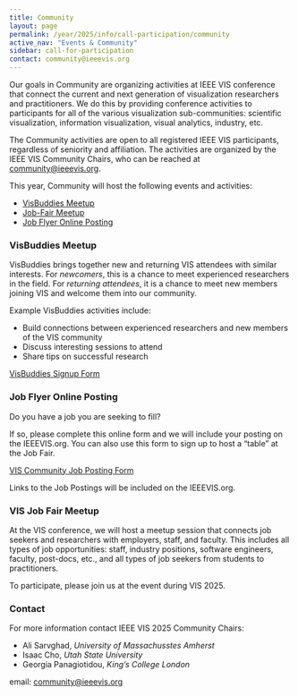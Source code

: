 ```yaml
---
title: Community
layout: page
permalink: /year/2025/info/call-participation/community
active_nav: "Events & Community"
sidebar: call-for-participation
contact: community@ieeevis.org
---
```


Our goals in Community are organizing activities at IEEE VIS conference that connect the current and next generation of visualization researchers and practitioners. We do this by providing conference activities to participants for all of the various visualization sub-communities: scientific visualization, information visualization, visual analytics, industry, etc. 

The Community activities are open to all registered IEEE VIS participants, regardless of seniority and affiliation. The activities are organized by the IEEE VIS Community Chairs, who can be reached at [community@ieeevis.org](community@ieeevis.org).

This year, Community will host the following events and activities:

* [VisBuddies Meetup](#visbuddies)
* [Job-Fair Meetup](#ajf)
* [Job Flyer Online Posting](#job-flyers)
<!-- * [Student Mentorship Program](#smp) -->

### <a name="visbuddies"></a>VisBuddies Meetup
<!-- **Tuesday, 27 October 2020, 13:40:00 Mountain Time** -->
<!-- **Tuesday, 18 October 2022, 12:00:00 CST in OK Station 4** -->
<!-- **Tuesday 24 October 2023, 12:00:00 AEDT room 101/102** -->


VisBuddies brings together new and returning VIS attendees with similar interests. For *newcomers*, this is a chance to meet experienced researchers in the field. For *returning attendees*, it is a chance to meet new members joining VIS and welcome them into our community. 

Example VisBuddies activities include:
* Build connections between experienced researchers and new members of the VIS community
* Discuss interesting sessions to attend
* Share tips on successful research

[VisBuddies Signup Form](https://forms.gle/nfJ28A1ytrmkYugd7)

### <a name="job-flyers"></a>Job Flyer Online Posting

Do you have a job you are seeking to fill? 

If so, please complete this online form and we will include your posting on the IEEEVIS.org.  You can also use this form to sign up to host a “table” at the Job Fair.

[VIS Community Job Posting Form](https://forms.gle/jq9nmjv6ZYEZPHWu9)

Links to the Job Postings will be included on the IEEEVIS.org.

<!-- [**Job Postings**]() -->

### <a name="ajf"></a>VIS Job Fair Meetup
<!-- **Wednesday, 19 October 2022, 15:45:00 CST in OK Station 2+3** -->
<!-- **Thursday, 26 October 2023, 17:00:00 AEDT room 101/102** -->


At the VIS conference, we will host a meetup session that connects job seekers and researchers with employers, staff, and faculty.
This includes all types of job opportunities: staff, industry positions, software engineers, faculty, post-docs, etc., and all types of job seekers from students to practitioners. 

To participate, please join us at the event during VIS 2025.

<!--### <a name="smp"></a>Student Mentorship Program -->
<!--**Thursday, 29 October 2020, 13:40:00 Mountain Time**-->
<!-- Students are invited to participate in a one-hour session during which they may ask questions and advice from industry experts. This is your opportunity to get expert advice on career next steps, career choices, and insights into working in the industry. For more information about the Student Mentorship Program contact [supporters@ieeevis.org](supporters@ieeevis.org). -->

### Contact
For more information contact IEEE VIS 2025 Community Chairs:

* Ali Sarvghad, 	*University of Massachusstes Amherst*
* Isaac Cho, 	*Utah State University*
* Georgia Panagiotidou, *King’s College London*

email: [community@ieeevis.org](community@ieeevis.org)
